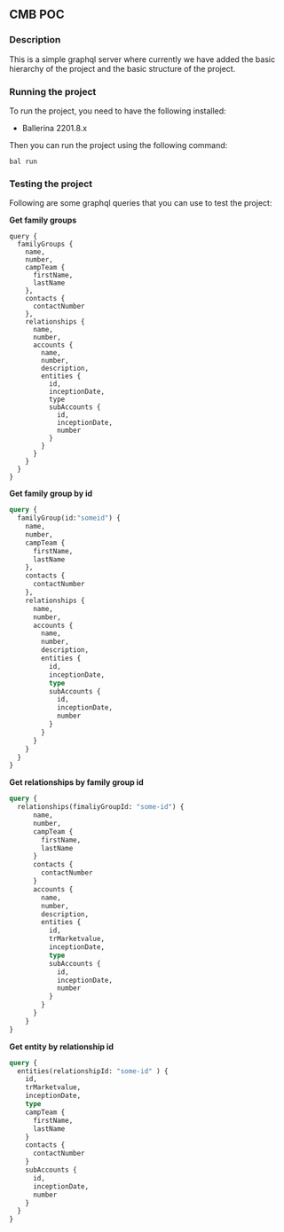 ## CMB POC 

### Description

This is a simple graphql server where currently we have added the basic hierarchy of the project and the basic structure of the project.

### Running the project

To run the project, you need to have the following installed:

- Ballerina 2201.8.x

Then you can run the project using the following command:

```
bal run
```

### Testing the project

Following are some graphql queries that you can use to test the project:

**Get family groups**

```gql
query {
  familyGroups {
    name,
    number,
    campTeam {
      firstName,
      lastName
    },
    contacts {
      contactNumber
    },
    relationships {
      name,
      number,
      accounts {
        name,
        number,
        description,
        entities {
          id,
          inceptionDate,
          type
          subAccounts {
            id,
            inceptionDate,
            number
          }
        }
      }
    }
  }
}
```

**Get family group by id**

```graphql
query {
  familyGroup(id:"someid") {
    name,
    number,
    campTeam {
      firstName,
      lastName
    },
    contacts {
      contactNumber
    },
    relationships {
      name,
      number,
      accounts {
        name,
        number,
        description,
        entities {
          id,
          inceptionDate,
          type
          subAccounts {
            id,
            inceptionDate,
            number
          }
        }
      }
    }
  }
}
```

**Get relationships by family group id**

```graphql
query {
  relationships(fimaliyGroupId: "some-id") {
      name,
      number,
      campTeam {
        firstName,
        lastName
      }
      contacts {
        contactNumber
      }
      accounts {
        name,
        number,
        description,
        entities {
          id,
          trMarketvalue,
          inceptionDate,
          type
          subAccounts {
            id,
            inceptionDate,
            number
          }
        }
      }
    }
}
```

**Get entity by relationship id**

```graphql
query {
  entities(relationshipId: "some-id" ) {
    id,
    trMarketvalue,
    inceptionDate,
    type
    campTeam {
      firstName,
      lastName
    }
    contacts {
      contactNumber
    }
    subAccounts {
      id,
      inceptionDate,
      number
    }
  }
}
```
